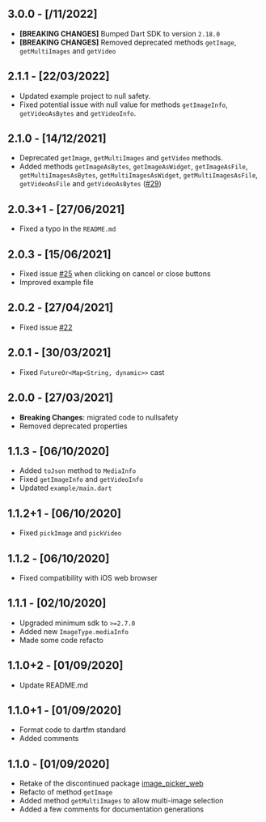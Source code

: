 ## 3.0.0 - [/11/2022]

* **[BREAKING CHANGES]** Bumped Dart SDK to version `2.18.0`
* **[BREAKING CHANGES]** Removed deprecated methods `getImage`, `getMultiImages` and `getVideo`

## 2.1.1 - [22/03/2022]

* Updated example project to null safety.
* Fixed potential issue with null value for methods `getImageInfo`, `getVideoAsBytes` and `getVideoInfo`.

## 2.1.0 - [14/12/2021]

* Deprecated `getImage`,  `getMultiImages` and `getVideo` methods.
* Added methods `getImageAsBytes`, `getImageAsWidget`, `getImageAsFile`, `getMultiImagesAsBytes`, `getMultiImagesAsWidget`, `getMultiImagesAsFile`,  `getVideoAsFile` and `getVideoAsBytes` ([#29](https://github.com/Ahmadre/image_picker_web/issues/29))

## 2.0.3+1 - [27/06/2021]

* Fixed a typo in the `README.md`

## 2.0.3 - [15/06/2021]

* Fixed issue [#25](https://github.com/Ahmadre/image_picker_web/issues/25) when clicking on cancel or close buttons
* Improved example file

## 2.0.2 - [27/04/2021]

* Fixed issue [#22](https://github.com/Ahmadre/image_picker_web/issues/22)

## 2.0.1 - [30/03/2021]

* Fixed `FutureOr<Map<String, dynamic>>` cast

## 2.0.0 - [27/03/2021]

* **Breaking Changes**: migrated code to nullsafety
* Removed deprecated properties

## 1.1.3 - [06/10/2020]

* Added `toJson` method to `MediaInfo`
* Fixed `getImageInfo` and `getVideoInfo`
* Updated `example/main.dart`

## 1.1.2+1 - [06/10/2020]

* Fixed `pickImage` and `pickVideo`

## 1.1.2 - [06/10/2020]

* Fixed compatibility with iOS web browser

## 1.1.1 - [02/10/2020]

* Upgraded minimum sdk to `>=2.7.0`
* Added new `ImageType.mediaInfo`
* Made some code refacto 

## 1.1.0+2 - [01/09/2020]

* Update README.md

## 1.1.0+1 - [01/09/2020]

* Format code to dartfm standard
* Added comments

## 1.1.0 - [01/09/2020]

* Retake of the discontinued package [image_picker_web](https://pub.dev/packages/image_picker_web)
* Refacto of method `getImage`
* Added method `getMultiImages` to allow multi-image selection
* Added a few comments for documentation generations

